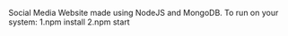 Social Media Website made using NodeJS and MongoDB.
To run on your system:
1.npm install
2.npm start